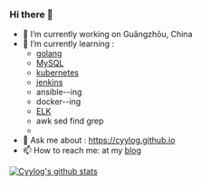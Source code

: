 ### Hi there 👋

- 🔭 I’m currently working on Guǎngzhōu, China
- 🌱 I’m currently learning :
  - [golang](<https://github.com/cyylog/Go_status>)
  - [MySQL](https://dev.mysql.com/doc/refman/5.7/en/optimization.html)
  - [kubernetes](https://kubernetes.io/docs/home/)
  - [jenkins](https://www.jenkins.io/zh/doc/book/installing/)
  - ansible--ing
  - docker--ing
  - [ELK](https://www.elastic.co/guide/index.html)			
  - awk sed find grep
  - 
- 💬 Ask me about : https://cyylog.github.io
- 📫 How to reach me:  at my [blog](https://cyylog.github.io)

[![Cyylog's github stats](https://github-readme-stats.vercel.app/api?username=cyylog&show_icons=true)](https://github.com/cyylog/Go_status)
